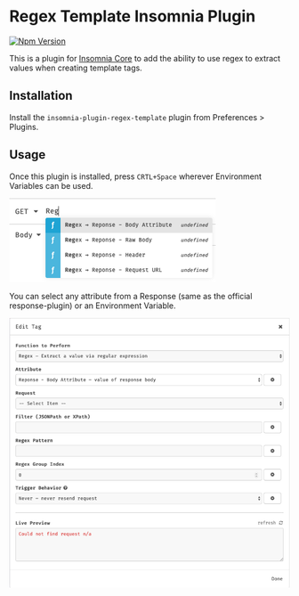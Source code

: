 # Regex Template Insomnia Plugin

[![Npm Version](https://img.shields.io/npm/v/@sandrocaseiro.dev/insomnia-plugin-regex-template.svg)](https://www.npmjs.com/package/@sandrocaseiro.dev/insomnia-plugin-regex-template)

This is a plugin for [Insomnia Core](https://insomnia.rest) to add the ability to use regex to extract values when creating template tags.

## Installation

Install the `insomnia-plugin-regex-template` plugin from Preferences > Plugins.

## Usage

Once this plugin is installed, press `CRTL+Space` wherever Environment Variables can be used.

![](./assets/add-template.png)

You can select any attribute from a Response (same as the official response-plugin) or an Environment Variable.

![](./assets/edit-tag.png)
